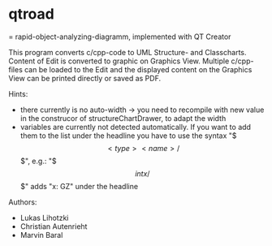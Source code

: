 # qtroad 
= rapid-object-analyzing-diagramm, implemented with QT Creator

This program converts c/cpp-code to UML Structure- and Classcharts.
Content of Edit is converted to graphic on Graphics View.
Multiple c/cpp-files can be loaded to the Edit and the displayed 
content on the Graphics View can be printed directly or saved as PDF.

Hints:
* there currently is no auto-width -> you need to recompile with new value in the construcor of structureChartDrawer, to adapt the width
* variables are currently not detected automatically. If you want to add them to the list under the headline you have to use the syntax "$$$<type> <name>/$$$", e.g.: "$$$int x/$$$" adds "x: GZ" under the headline

Authors:
* Lukas Lihotzki
* Christian Autenrieht
* Marvin Baral
